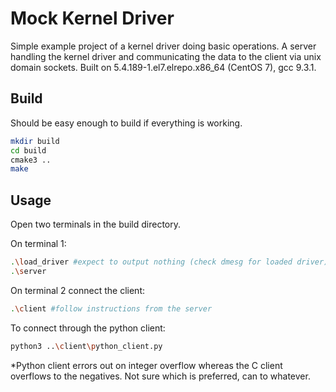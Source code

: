 # Mock Kernel Driver
Simple example project of a kernel driver doing basic operations. A server handling the kernel driver and communicating the data to the client via unix domain sockets. Built on 5.4.189-1.el7.elrepo.x86_64 (CentOS 7), gcc 9.3.1.

## Build

Should be easy enough to build if everything is working.

```bash
mkdir build
cd build
cmake3 ..
make
```

## Usage

Open two terminals in the build directory. 

On terminal 1:
```bash
.\load_driver #expect to output nothing (check dmesg for loaded driver)
.\server
```

On terminal 2 connect the client:
```bash
.\client #follow instructions from the server
```

To connect through the python client:
```bash
python3 ..\client\python_client.py
```
*Python client errors out on integer overflow whereas the C client overflows to the negatives. Not sure which is preferred, can to whatever.


